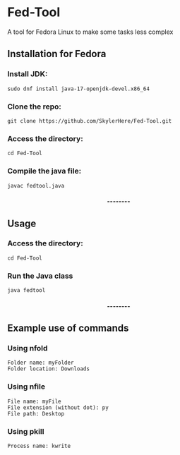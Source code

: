 # Fed-Tool
A tool for Fedora Linux to make some tasks less complex

<h2>Installation for Fedora</h2>

<h3>Install JDK:</h3>

```
sudo dnf install java-17-openjdk-devel.x86_64
```

<h3>Clone the repo:</h3>

```
git clone https://github.com/SkylerHere/Fed-Tool.git
```

<h3>Access the directory:</h3>

```
cd Fed-Tool
```

<h3>Compile the java file:</h3>

```
javac fedtool.java
```

<h4 align="center">--------</h4>


<h2>Usage</h2>

<h3>Access the directory:</h3>

```
cd Fed-Tool
```

<h3>Run the Java class</h3>

```
java fedtool
```

<h4 align="center">--------</h4>


<h2>Example use of commands</h2>
<h3>Using nfold</h3>

```
Folder name: myFolder
Folder location: Downloads
```

<h3>Using nfile</h3>

```
File name: myFile
File extension (without dot): py
File path: Desktop
```

<h3>Using pkill</h3>

```
Process name: kwrite
```
